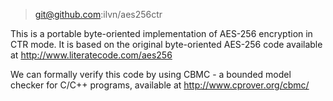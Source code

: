 > git@github.com:ilvn/aes256ctr

This is a portable byte-oriented implementation of AES-256 encryption in
CTR mode. It is based on the original byte-oriented AES-256 code
available at http://www.literatecode.com/aes256


We can formally verify this code by using CBMC - a bounded model checker
for C/C++ programs, available at http://www.cprover.org/cbmc/
